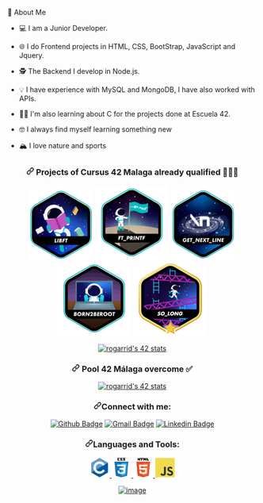 
<p dir="auto"><g-emoji class="g-emoji" alias="raising_hand_woman" fallback-src="https://github.githubassets.com/images/icons/emoji/unicode/1f64b-2640.png">🙋</g-emoji> About Me</p>

<ul dir="auto">
 
<li>
<p dir="auto"><g-emoji class="g-emoji" alias="computer" fallback-src="https://github.githubassets.com/images/icons/emoji/unicode/1f4bb.png">💻</g-emoji> I am a Junior Developer.
</p>
</li>
 
 <li>
<p dir="auto"><g-emoji class="g-emoji" alias="nerd_face" fallback-src="https://github.githubassets.com/images/icons/emoji/unicode/1f913.png">🌐</g-emoji> I do Frontend projects in HTML, CSS, BootStrap, JavaScript and Jquery.</p>
</li>
 
<li>
<p dir="auto"><g-emoji class="g-emoji" alias="nerd_face" fallback-src="https://github.githubassets.com/images/icons/emoji/unicode/1f913.png">🕵️</g-emoji> The Backend I develop in Node.js.</p>
</li>
 
  <li>
<p dir="auto"><g-emoji class="g-emoji" alias="nerd_face" fallback-src="https://github.githubassets.com/images/icons/emoji/unicode/1f913.png">💡</g-emoji> I have experience with MySQL and MongoDB, I have also worked with APIs.</p>
</li>
 
 <li>
<p dir="auto"><g-emoji class="g-emoji" alias="nerd_face" fallback-src="https://github.githubassets.com/images/icons/emoji/unicode/1f913.png">👩‍💻</g-emoji> I'm also learning about C for the projects done at Escuela 42.</p>
</li>
 
 
<li>
<p dir="auto"><g-emoji class="g-emoji" alias="nerd_face" fallback-src="https://github.githubassets.com/images/icons/emoji/unicode/1f913.png">🤓</g-emoji> I always find myself learning something new</p>
</li>
 
<li>
<p dir="auto"><g-emoji class="g-emoji" alias="musical_note" fallback-src="https://github.githubassets.com/images/icons/emoji/unicode/1f3b5.png">🏔</g-emoji> I love nature and sports
</p>
</li>
 
</ul>
<h2 dir="auto"></h2>

<div align="center" dir="auto">  
<h3 dir="auto"><a id="user-content-42s-projects-already-graded" class="anchor" aria-hidden="true" href="#42s-projects-already-graded"><svg class="octicon octicon-link" viewBox="0 0 16 16" version="1.1" width="16" height="16" aria-hidden="true"><path fill-rule="evenodd" d="M7.775 3.275a.75.75 0 001.06 1.06l1.25-1.25a2 2 0 112.83 2.83l-2.5 2.5a2 2 0 01-2.83 0 .75.75 0 00-1.06 1.06 3.5 3.5 0 004.95 0l2.5-2.5a3.5 3.5 0 00-4.95-4.95l-1.25 1.25zm-4.69 9.64a2 2 0 010-2.83l2.5-2.5a2 2 0 012.83 0 .75.75 0 001.06-1.06 3.5 3.5 0 00-4.95 0l-2.5 2.5a3.5 3.5 0 004.95 4.95l1.25-1.25a.75.75 0 00-1.06-1.06l-1.25 1.25a2 2 0 01-2.83 0z"></path></svg></a>
Projects of Cursus 42 Malaga already qualified 👩🏻‍💻</h3>
<p dir="auto"><a href="https://github.com/Rogarrid/School_42_Malaga_Libft"><img src="https://github.com/Rogarrid/Image/blob/main/libft1.png" alt="" style="max-width: 100%;"></a>
<a href="https://github.com/Rogarrid/School_42_Malaga_Printf"><img src="https://github.com/Rogarrid/Image/blob/main/ft_printfe.png" alt="" style="max-width: 100%;"></a>
 <a href="https://github.com/Rogarrid/School_42_Malaga_Get_Next_Line"><img src="https://github.com/Rogarrid/Image/blob/main/gnl.png" alt="" style="max-width: 100%;"></a>
  <a href="https://github.com/Rogarrid/School_42_Malaga_Born_to_Be_Root"><img src="https://github.com/Rogarrid/Image/blob/main/born2beroote.png" alt="" style="max-width: 100%;"></a>
 <a href="https://github.com/Rogarrid/Image/blob/main/so_longm.png"><img src="https://github.com/Rogarrid/Image/blob/main/so_longm.png" alt="" style="max-width: 100%;"></a>
 </div>

<div align="center" dir="auto"> 
<p dir="auto"><a href="https://github.com/JaeSeoKim/badge42"><img src="https://badge42.vercel.app/api/v2/cl9zq62ta01120fl8qpby1zyb/stats?cursusId=21&coalitionId=276" alt="rogarrid's 42 stats" /></a></p>

  
 <h3 dir="auto"><a id="user-content-42s-projects-already-graded" class="anchor" aria-hidden="true" href="#42s-projects-already-graded"><svg class="octicon octicon-link" viewBox="0 0 16 16" version="1.1" width="16" height="16" aria-hidden="true"><path fill-rule="evenodd" d="M7.775 3.275a.75.75 0 001.06 1.06l1.25-1.25a2 2 0 112.83 2.83l-2.5 2.5a2 2 0 01-2.83 0 .75.75 0 00-1.06 1.06 3.5 3.5 0 004.95 0l2.5-2.5a3.5 3.5 0 00-4.95-4.95l-1.25 1.25zm-4.69 9.64a2 2 0 010-2.83l2.5-2.5a2 2 0 012.83 0 .75.75 0 001.06-1.06 3.5 3.5 0 00-4.95 0l-2.5 2.5a3.5 3.5 0 004.95 4.95l1.25-1.25a.75.75 0 00-1.06-1.06l-1.25 1.25a2 2 0 01-2.83 0z"></path></svg></a>
 Pool 42 Málaga overcome ✅ </h3>
 <a href="https://github.com/JaeSeoKim/badge42"><img src="https://badge42.vercel.app/api/v2/cl9zq62ta01120fl8qpby1zyb/stats?cursusId=9&coalitionId=215" alt="rogarrid's 42 stats" /></a>
 
 <h3 align="center" dir="auto"><a id="user-content-connect-with-me" class="anchor" aria-hidden="true" href="#connect-with-me"><svg class="octicon octicon-link" viewBox="0 0 16 16" version="1.1" width="16" height="16" aria-hidden="true"><path fill-rule="evenodd" d="M7.775 3.275a.75.75 0 001.06 1.06l1.25-1.25a2 2 0 112.83 2.83l-2.5 2.5a2 2 0 01-2.83 0 .75.75 0 00-1.06 1.06 3.5 3.5 0 004.95 0l2.5-2.5a3.5 3.5 0 00-4.95-4.95l-1.25 1.25zm-4.69 9.64a2 2 0 010-2.83l2.5-2.5a2 2 0 012.83 0 .75.75 0 001.06-1.06 3.5 3.5 0 00-4.95 0l-2.5 2.5a3.5 3.5 0 004.95 4.95l1.25-1.25a.75.75 0 00-1.06-1.06l-1.25 1.25a2 2 0 01-2.83 0z"></path></svg></a>Connect with me:</h3>
<p dir="auto"><a href="https://github.com/Rogarrid"><img src="https://camo.githubusercontent.com/b49808a9e45b45e4b83c924958fd7908759f63126a7b06d364258d8f18eaa8f0/68747470733a2f2f696d672e736869656c64732e696f2f62616467652f2d4769746875622d3030303f7374796c653d666c61742d737175617265266c6f676f3d476974687562266c6f676f436f6c6f723d7768697465266c696e6b3d68747470733a2f2f6769746875622e636f6d2f6e616e64616a6661" alt="Github Badge" data-canonical-src="https://img.shields.io/badge/-Github-000?style=flat-square&amp;logo=Github&amp;logoColor=white&amp;link=https://github.com/Rogarrid" style="max-width: 100%;"></a>
<a href="mailto:rocio.gf.12@gmail.com"><img src="https://camo.githubusercontent.com/ff05e1fe3f48aca78f4126644e460a1af36b4a9777c06aa325bb63cb5b5a1879/68747470733a2f2f696d672e736869656c64732e696f2f62616467652f2d476d61696c2d6331343433383f7374796c653d666c61742d737175617265266c6f676f3d476d61696c266c6f676f436f6c6f723d7768697465266c696e6b3d6d61696c746f3a6e616e64612e6a666140676d61696c2e636f6d" alt="Gmail Badge" data-canonical-src="https://img.shields.io/badge/-Gmail-c14438?style=flat-square&amp;logo=Gmail&amp;logoColor=white&amp;link=mailto:rocio.gf.12@gmail.com" style="max-width: 100%;"></a>
<a href="https://www.linkedin.com/in/rocio-garrido-fernandez/" rel="nofollow"><img src="https://camo.githubusercontent.com/fbbde63162513484b27f50cec04ed6a1cd848fa673a9f3962fa89bdd04c51aa1/68747470733a2f2f696d672e736869656c64732e696f2f62616467652f2d4c696e6b6564496e2d626c75653f7374796c653d666c61742d737175617265266c6f676f3d4c696e6b6564696e266c6f676f436f6c6f723d7768697465266c696e6b3d68747470733a2f2f7777772e6c696e6b6564696e2e636f6d2f696e2f6a6573736963612d6665726e616e64612d616c7665732d6d6172717565732d3130363635313230352f2f" alt="Linkedin Badge" data-canonical-src="https://img.shields.io/badge/-LinkedIn-blue?style=flat-square&amp;logo=Linkedin&amp;logoColor=white&amp;link=https://www.linkedin.com/in/rocio-garrido-fernandez/" style="max-width: 100%;"></a><br></p>
  <a href="https://github.com/Rogarrid">
 
 <h3 align="center" dir="auto"><a></a><a id="user-content-languages-and-tools" class="anchor" aria-hidden="true" href="#languages-and-tools"><svg class="octicon octicon-link" viewBox="0 0 16 16" version="1.1" width="16" height="16" aria-hidden="true"><path fill-rule="evenodd" d="M7.775 3.275a.75.75 0 001.06 1.06l1.25-1.25a2 2 0 112.83 2.83l-2.5 2.5a2 2 0 01-2.83 0 .75.75 0 00-1.06 1.06 3.5 3.5 0 004.95 0l2.5-2.5a3.5 3.5 0 00-4.95-4.95l-1.25 1.25zm-4.69 9.64a2 2 0 010-2.83l2.5-2.5a2 2 0 012.83 0 .75.75 0 001.06-1.06 3.5 3.5 0 00-4.95 0l-2.5 2.5a3.5 3.5 0 004.95 4.95l1.25-1.25a.75.75 0 00-1.06-1.06l-1.25 1.25a2 2 0 01-2.83 0z"></path></svg></a>Languages and Tools:</h3>
<p align="center" dir="auto"> <a href="https://www.cprogramming.com/" rel="nofollow"> <img src="https://raw.githubusercontent.com/devicons/devicon/master/icons/c/c-original.svg" alt="c" width="40" height="40" style="max-width: 100%;"> </a>  
  <a href="https://www.w3schools.com/css/" rel="nofollow"> <img src="https://raw.githubusercontent.com/devicons/devicon/master/icons/css3/css3-original-wordmark.svg" alt="css3" width="40" height="40" style="max-width: 100%;"> </a> 
  <a href="https://www.w3.org/html/" rel="nofollow"> <img src="https://raw.githubusercontent.com/devicons/devicon/master/icons/html5/html5-original-wordmark.svg" alt="html5" width="40" height="40" style="max-width: 100%;"> </a>
  <a href="https://developer.mozilla.org/en-US/docs/Web/JavaScript" rel="nofollow"> <img src="https://raw.githubusercontent.com/devicons/devicon/master/icons/javascript/javascript-original.svg" alt="javascript" width="40" height="40" style="max-width: 100%;"> </a> 
</p><p dir="auto"><a target="_blank" rel="noopener noreferrer nofollow" href="https://camo.githubusercontent.com/aca8077e4bfa77bc5469b4691a9f649a1e22ea5a3271f82bb09dbc7cff80bf4c/68747470733a2f2f696d672e736869656c64732e696f2f62616467652f5368656c6c5f5363726970742d3132313031313f7374796c653d666f722d7468652d6261646765266c6f676f3d676e752d62617368266c6f676f436f6c6f723d7768697465"><img src="https://camo.githubusercontent.com/aca8077e4bfa77bc5469b4691a9f649a1e22ea5a3271f82bb09dbc7cff80bf4c/68747470733a2f2f696d672e736869656c64732e696f2f62616467652f5368656c6c5f5363726970742d3132313031313f7374796c653d666f722d7468652d6261646765266c6f676f3d676e752d62617368266c6f676f436f6c6f723d7768697465" alt="image" data-canonical-src="https://img.shields.io/badge/Shell_Script-121011?style=for-the-badge&amp;logo=gnu-bash&amp;logoColor=white" style="max-width: 100%;"></a></p>
  </div>
